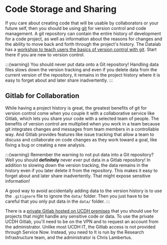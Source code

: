 # Code Storage and Sharing
If you care about creating code that will be usable by collaborators or your future self, then you should be using [git](https://git-scm.org) for version control and code management. A git repository can contain the entire history of development for a code project, as well as information about the reasons for changes and the ability to move back and forth through the project's history. The Datalab has a [workshop to teach users the basics of version control with git](https://ucdavisdatalab.github.io/workshop_reproducible_research/chapters/version-control/01_version-control-systems.html). Start there if you are new to version control.

:::{warning}
You should never put data onto a Git repository! Handling data files slows down the version tracking and even if you delete data from the current version of the repository, it remains in the project history where it is easy to forget about and later share inadvertently.
:::

## Gitlab for Collaboration
While having a project history is great, the greatest benefits of git for version control come when you couple it with a collaborative service like Gitlab, which lets you share your code with a selected team of people. The benefits of version control are multiplied when you work in a team because git integrates changes and messages from team members in a controllable way. And Gitlab provides features like issue tracking that allow a team to discuss and collaborate on code changes as they work toward a goal, like fixing a bug or creating a new analysis.

:::{warning}
Remember the warning to not put data into a Git repository? Well you should **definitely** never *ever* put data in a Gitlab repository! In addition to slowing down the version tracking, the data remains in the history even if you later delete it from the repository. This makes it easy to forget about and later share inadvertently. That might expose sensitive information!

A good way to avoid accidentally adding data to the version history is to use the `.gitignore` file to ignore the `data/` folder. Then you just have to be careful that you only put data in the `data/` folder.
:::

There is a [private Gitlab hosted on UCDH premises](https://gitlab.ri.ucdavis.edu) that you should use for projects that might handle any sensitive code or data. To use the private UCDH Gitlab, you'll need to be on the VPN and to request an account from the administrator. Unlike most UCDH IT, the Gitlab access is not provided through Service Now. Instead, you need to  It is run by the Research Infrastructure team, and the administrator is Chris Lambertus. 